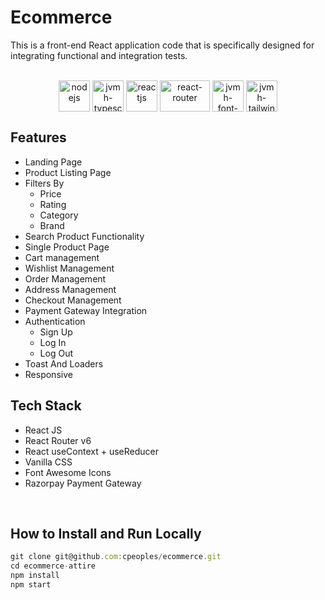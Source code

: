 # Ecommerce

This is a front-end React application code that is specifically designed for integrating functional and integration tests.

<div style="display: inline_block"><center><br/>
<img align="center" alt="nodejs" height="50" width="50" src="https://cdn.jsdelivr.net/gh/devicons/devicon/icons/nodejs/nodejs-plain.svg" />
<img align="center" alt="jvmh-typescript" height="50" width="50" src="https://cdn.jsdelivr.net/gh/devicons/devicon/icons/typescript/typescript-original.svg" />
<img align="center" alt="reactjs" height="50" width="50" src="https://cdn.jsdelivr.net/gh/devicons/devicon/icons/react/react-original.svg" />
<img align="center" alt="react-router" height="50" width="80" src="https://reactrouter.com/_brand/react-router-stacked-color-inverted.svg" />
<img align="center" alt="jvmh-font-awesome" height="50" width="50" src="https://img.jsdelivr.com/github.com/FortAwesome.png" />
<img align="center" alt="jvmh-tailwindcss" height="50" width="50" src="https://www.svgrepo.com/show/349330/css3.svg" />
</center>

## Features

- Landing Page
- Product Listing Page
- Filters By
  - Price
  - Rating
  - Category
  - Brand
- Search Product Functionality
- Single Product Page
- Cart management
- Wishlist Management
- Order Management
- Address Management
- Checkout Management
- Payment Gateway Integration
- Authentication
  - Sign Up
  - Log In
  - Log Out
- Toast And Loaders
- Responsive

## Tech Stack

- React JS
- React Router v6
- React useContext + useReducer
- Vanilla CSS
- Font Awesome Icons
- Razorpay Payment Gateway

<br/>

## How to Install and Run Locally

```js
git clone git@github.com:cpeoples/ecommerce.git
cd ecommerce-attire
npm install
npm start
```

